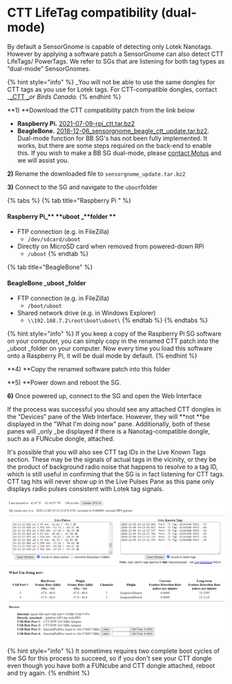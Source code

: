 # CTT LifeTag compatibility (dual-mode)

By default a SensorGnome is capable of detecting only Lotek Nanotags. However by applying a software patch a SensorGnome can also detect CTT LifeTags/ PowerTags. We refer to SGs that are listening for both tag types as “dual-mode” SensorGnomes.&#x20;

{% hint style="info" %}
_You will not be able to use the same dongles for CTT tags as you use for Lotek tags. For CTT-compatible dongles, contact _[_CTT _](https://store.celltracktech.com/products/lifetag-motus-adapter)_or Birds Canada._
{% endhint %}

**1) **Download the CTT compatibility patch from the link below

* **Raspberry Pi.**  [2021-07-09-rpi\_ctt.tar.bz2](https://s3.amazonaws.com/media.celltracktech.com/sensorgnome/raspberry/2021-07-09-rpi\_ctt.tar.bz2)
* **BeagleBone.** [2018-12-06\_sensorgnome\_beagle\_ctt\_update.tar.bz2](https://s3.amazonaws.com/media.celltracktech.com/sensorgnome/beaglebone/updates/2018-12-06\_sensorgnome\_beagle\_ctt\_update.tar.bz2). Dual-mode function for BB SG's has not been fully implemented. It works, but there are some steps required on the back-end to enable this. If you wish to make a BB SG dual-mode, please [contact Motus](mailto:motus@birdscanada.org) and we will assist you.

**2)** Rename the downloaded file to `sensorgnome_update.tar.bz2`

**3)** Connect to the SG and navigate to the `uboot`folder&#x20;

{% tabs %}
{% tab title="Raspberry Pi " %}
#### Raspberry Pi_** **uboot _**folder **

* FTP connection (e.g. in FileZilla)
  * `/dev/sdcard/uboot`
* Directly on MicroSD card when removed from powered-down RPi
  * `/uboot`
{% endtab %}

{% tab title="BeagleBone" %}
#### BeagleBone _uboot _folder&#x20;

* FTP connection (e.g. in FileZilla)
  * `/boot/uboot`
* Shared network drive (e.g. in Windows Explorer)
  * `\\192.168.7.2\root\boot\uboot\`
{% endtab %}
{% endtabs %}

{% hint style="info" %}
If you keep a copy of the Raspberry Pi SG software on your computer, you can simply copy in the renamed CTT patch into the _uboot _folder on your computer. Now every time you load this software onto a Raspberry Pi, it will be dual mode by default.
{% endhint %}

**4) **Copy the renamed software patch into this folder

**5) **Power down and reboot the SG.

**6)** Once powered up, connect to the SG and open the Web Interface

If the process was successful you should see any attached CTT dongles in the "Devices" pane of the Web Interface. However, they will **not **be displayed in the "What I'm doing now" pane. Additionally, both of these panes will _only _be displayed if there is a Nanotag-compatible dongle, such as a FUNcube dongle, attached.

It's possible that you will also see CTT tag IDs in the Live Known Tags section. These may be the signals of actual tags in the vicinity, or they be the product of background radio noise that happens to resolve to a tag ID, which is still useful in confirming that the SG is in fact listening for CTT tags. CTT tag hits will never show up in the Live Pulses Pane as this pane only displays radio pulses consistent with Lotek tag signals.

![Web Interface of dual-mode SG. Note: there may not be any CTT tag IDs in the Live Known Tags section ](../.gitbook/assets/cttdongle.png)

{% hint style="info" %}
It sometimes requires two complete boot cycles of the SG for this process to succeed, so if you don't see your CTT dongle even though you have both a FUNcube and CTT dongle attached, reboot and try again.
{% endhint %}

